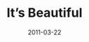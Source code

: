 ---
title: "It’s Beautiful"
subtitle:
description: "數位單曲"
icon: "library_music"
weight: 51000000
date: 2011-03-22
images: ["/docs/sd1-its-beautiful/its-beautiful.jpg"]
---